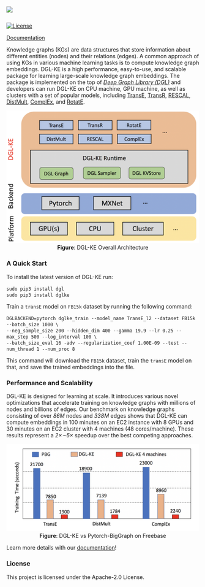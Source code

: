 # <img src="https://github.com/awslabs/dgl-ke/blob/master/img/logo.png" width = "400"/>

[![License](https://img.shields.io/badge/License-Apache%202.0-blue.svg)](./LICENSE)

[Documentation](https://aws-dglke.readthedocs.io/en/latest/index.html)

Knowledge graphs (KGs) are data structures that store information about different entities (nodes) and their relations (edges). A common approach of using KGs in various machine learning tasks is to compute knowledge graph embeddings. DGL-KE is a high performance, easy-to-use, and scalable package for learning large-scale knowledge graph embeddings. The package is implemented on the top of *[Deep Graph Library (DGL)](https://github.com/dmlc/dgl)* and developers can run DGL-KE on CPU machine, GPU machine, as well as clusters with a set of popular models, including [TransE](https://www.utc.fr/~bordesan/dokuwiki/_media/en/transe_nips13.pdf), [TransR](https://www.aaai.org/ocs/index.php/AAAI/AAAI15/paper/viewPaper/9571), [RESCAL](http://citeseerx.ist.psu.edu/viewdoc/download?doi=10.1.1.383.2015&rep=rep1&type=pdf), [DistMult](https://arxiv.org/abs/1412.6575), [ComplEx](http://proceedings.mlr.press/v48/trouillon16.pdf), and [RotatE](https://arxiv.org/pdf/1902.10197.pdf).

<p align="center">
  <img src="https://github.com/awslabs/dgl-ke/blob/master/img/dgl_ke_arch.PNG" alt="DGL-ke architecture" width="600">
  <br>
  <b>Figure</b>: DGL-KE Overall Architecture
</p>

### A Quick Start

To install the latest version of DGL-KE run:

```
sudo pip3 install dgl
sudo pip3 install dglke
```

Train a `transE` model on `FB15k` dataset by running the following command:

```
DGLBACKEND=pytorch dglke_train --model_name TransE_l2 --dataset FB15k --batch_size 1000 \
--neg_sample_size 200 --hidden_dim 400 --gamma 19.9 --lr 0.25 --max_step 500 --log_interval 100 \
--batch_size_eval 16 -adv --regularization_coef 1.00E-09 --test --num_thread 1 --num_proc 8
```

This command will download the `FB15k` dataset, train the `transE` model on that, and save the trained embeddings into the file.

### Performance and Scalability

DGL-KE is designed for learning at scale. It introduces various novel optimizations that accelerate training on knowledge graphs with millions of nodes and billions of edges. Our benchmark on knowledge graphs consisting of over *86M* nodes and *338M* edges shows that DGL-KE can compute embeddings in 100 minutes on an EC2 instance with 8 GPUs and 30 minutes on an EC2 cluster with 4 machines (48 cores/machine). These results represent a *2×∼5×* speedup over the best competing approaches.

<p align="center">
  <img src="https://github.com/awslabs/dgl-ke/blob/master/img/vs-pbg-fb.png" alt="vs-pbg-fb" width="750">
  <br>
  <b>Figure</b>: DGL-KE vs Pytorch-BigGraph on Freebase
</p>

Learn more details with our [documentation](https://aws-dglke.readthedocs.io/en/latest/index.html)!

### License

This project is licensed under the Apache-2.0 License.
